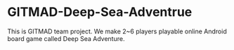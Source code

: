 # GITMAD-Deep-Sea-Adventrue
This is GITMAD team project. We make 2~6 players playable online Android board game called Deep Sea Adventure. 
